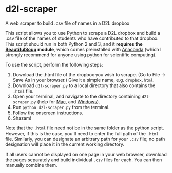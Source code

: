 # d2l-scraper
A web scraper to build .csv file of names in a D2L dropbox

This script allows you to use Python to scrape a D2L dropbox and build a .csv file of the names of students who have contributed to that dropbox. This script should run in both Python 2 and 3, and it **requires the [BeautifulSoup](http://www.crummy.com/software/BeautifulSoup/) module**, which comes preinstalled with [Anaconda](https://anaconda.org) (which I strongly recommend for anyone using python for scientific computing).

To use the script, perform the following steps:

1. Download the .html file of the dropbox you wish to scrape. (Go to File -> Save As in your browser.) Give it a simple name, e.g. `dropbox.html`.
2. Download `d2l-scraper.py` to a local directory that also contains the `.html` file.
3. Open your terminal, and navigate to the directory containing `d2l-scraper.py` (help for [Mac](http://computers.tutsplus.com/tutorials/navigating-the-terminal-a-gentle-introduction--mac-3855), and [Windows](http://www.computerhope.com/issues/chusedos.htm)).
4. Run `python d2l-scraper.py` from the terminal.
5. Follow the onscreen instructions.
6. Shazam!

Note that the `.html` file need not be in the same folder as the python script. However, if this is the case, you'll need to enter the full path of the `.html` file. Similarly, you can designate an arbitrary path for your `.csv` file; no path designation will place it in the current working directory.

If all users cannot be displayed on one page in your web browser, download the pages separately and build individual `.csv` files for each. You can then manually combine them.
